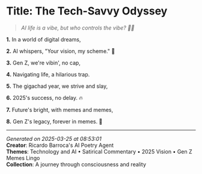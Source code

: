 # Title: The Tech-Savvy Odyssey

> *AI life is a vibe, but who controls the vibe? 🤖😬*

**1.** In a world of digital dreams,


**2.** AI whispers, "Your vision, my scheme." 🤖


**3.** Gen Z, we're vibin', no cap,


**4.** Navigating life, a hilarious trap.


**5.** The gigachad year, we strive and slay,


**6.** 2025's success, no delay. 🔥


**7.** Future's bright, with memes and memes,


**8.** Gen Z's legacy, forever in memes. 💅



---

*Generated on 2025-03-25 at 08:53:01*  
**Creator**: Ricardo Barroca's AI Poetry Agent  
**Themes**: Technology and AI • Satirical Commentary • 2025 Vision • Gen Z Memes Lingo  
**Collection**: A journey through consciousness and reality